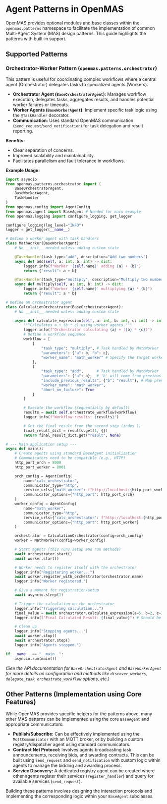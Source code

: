 # Agent Patterns in OpenMAS

OpenMAS provides optional modules and base classes within the `openmas.patterns` namespace to facilitate the implementation of common Multi-Agent System (MAS) design patterns. This guide highlights the patterns with built-in support.

## Supported Patterns

### Orchestrator-Worker Pattern (`openmas.patterns.orchestrator`)

This pattern is useful for coordinating complex workflows where a central agent (Orchestrator) delegates tasks to specialized agents (Workers).

*   **Orchestrator Agent (`BaseOrchestratorAgent`)**: Manages workflow execution, delegates tasks, aggregates results, and handles potential worker failures or timeouts.
*   **Worker Agents (`BaseWorkerAgent`)**: Implement specific task logic using the `@TaskHandler` decorator.
*   **Communication**: Uses standard OpenMAS communication (`send_request`/`send_notification`) for task delegation and result reporting.

**Benefits:**

*   Clear separation of concerns.
*   Improved scalability and maintainability.
*   Facilitates parallelism and fault tolerance in workflows.

**Example Usage:**

```python
import asyncio
from openmas.patterns.orchestrator import (
    BaseOrchestratorAgent,
    BaseWorkerAgent,
    TaskHandler
)
from openmas.config import AgentConfig
from openmas.agent import BaseAgent # Needed for main example
from openmas.logging import configure_logging, get_logger

configure_logging(log_level="INFO")
logger = get_logger(__name__)

# Define a worker agent with task handlers
class MathWorker(BaseWorkerAgent):
    # No __init__ needed unless adding custom state

    @TaskHandler(task_type="add", description="Add two numbers")
    async def add(self, a: int, b: int) -> dict:
        logger.info(f"Worker '{self.name}' adding {a} + {b}")
        return {"result": a + b}

    @TaskHandler(task_type="multiply", description="Multiply two numbers")
    async def multiply(self, a: int, b: int) -> dict:
        logger.info(f"Worker '{self.name}' multiplying {a} * {b}")
        return {"result": a * b}

# Define an orchestrator agent
class CalculationOrchestrator(BaseOrchestratorAgent):
    # No __init__ needed unless adding custom state

    async def calculate_expression(self, a: int, b: int, c: int) -> int:
        """Calculates a + (b * c) using worker agents."""
        logger.info(f"Orchestrator calculating {a} + ({b} * {c})")
        # Define a workflow sequence
        workflow = [
            {
                "task_type": "multiply", # Task handled by MathWorker
                "parameters": {"a": b, "b": c},
                "worker_name": "math_worker" # Specify the target worker
            },
            {
                "task_type": "add",      # Task handled by MathWorker
                "parameters": {"a": a},  # 'b' will come from previous result
                "include_previous_results": {"b": "result"}, # Map previous 'result' to 'b'
                "worker_name": "math_worker",
                "abort_on_failure": True
            }
        ]

        # Execute the workflow (sequentially by default)
        results = await self.orchestrate_workflow(workflow)
        logger.info(f"Workflow results: {results}")

        # Get the final result from the second step (index 1)
        final_result_dict = results.get(1, {})
        return final_result_dict.get("result", None)

# --- Main application setup ---
async def main():
    # Create agents using standard BaseAgent initialization
    # Communicators need to be compatible (e.g., HTTP)
    http_port_orch = 8000
    http_port_worker = 8001

    orch_config = AgentConfig(
        name="calc_orchestrator",
        communicator_type="http",
        service_urls={"math_worker": f"http://localhost:{http_port_worker}"},
        communicator_options={"http_port": http_port_orch}
    )
    worker_config = AgentConfig(
        name="math_worker",
        communicator_type="http",
        service_urls={"calc_orchestrator": f"http://localhost:{http_port_orch}"},
        communicator_options={"http_port": http_port_worker}
    )

    orchestrator = CalculationOrchestrator(config=orch_config)
    worker = MathWorker(config=worker_config)

    # Start agents (this runs setup and run methods)
    await orchestrator.start()
    await worker.start()

    # Worker needs to register itself with the orchestrator
    logger.info("Registering worker...")
    await worker.register_with_orchestrator(orchestrator.name)
    logger.info("Worker registered.")

    # Give a moment for registration/setup
    await asyncio.sleep(1)

    # Trigger the calculation on the orchestrator
    logger.info("Triggering calculation...")
    final_value = await orchestrator.calculate_expression(a=5, b=2, c=3)
    logger.info(f"Final Calculated Result: {final_value}") # Should be 11

    # Clean up
    logger.info("Stopping agents...")
    await worker.stop()
    await orchestrator.stop()
    logger.info("Agents stopped.")

if __name__ == "__main__":
    asyncio.run(main())
```

*(See the API documentation for `BaseOrchestratorAgent` and `BaseWorkerAgent` for more details on configuration and methods like `discover_workers`, `delegate_task`, `orchestrate_workflow` options, etc.)*

## Other Patterns (Implementation using Core Features)

While OpenMAS provides specific helpers for the patterns above, many other MAS patterns can be implemented using the core `BaseAgent` and appropriate communicators:

*   **Publish/Subscribe:** Can be effectively implemented using the `MqttCommunicator` with an MQTT broker, or by building a custom registry/dispatcher agent using standard communicators.
*   **Contract Net Protocol:** Involves agents broadcasting task announcements, receiving bids, and awarding contracts. This can be built using `send_request` and `send_notification` with custom logic within agents to manage the bidding and awarding process.
*   **Service Discovery:** A dedicated registry agent can be created where other agents register their services (`register_handler`) and query for available services (`send_request`).

Building these patterns involves designing the interaction protocols and implementing the corresponding logic within your `BaseAgent` subclasses.
